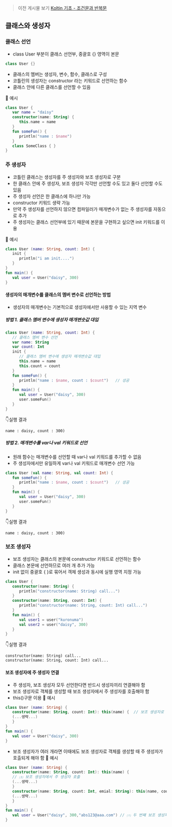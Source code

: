 > 이전 게시물 보기 
[Koltin 기초 - 조건문과 반복문](https://velog.io/@kuronuma_daisy/Kotlin-%EA%B8%B0%EC%B4%88-%EC%A1%B0%EA%B1%B4%EB%AC%B8%EA%B3%BC-%EB%B0%98%EB%B3%B5%EB%AC%B8#%EC%A1%B0%EA%B1%B4%EB%AC%B8)  

## 클래스와 생성자
### 클래스 선언
* class User 부분이 클래스 선언부, 중괄호 {} 영역이 본문
```kotlin
class User {}
```
* 클래스의 멤버는 생성자, 변수, 함수, 클래스로 구성
* 코틀린의 생성자는 constructor 라는 키워드로 선언하는 함수
* 클래스 안에 다른 클래스를 선언할 수 있음

🌼 예시
```kotlin
class User {
   var name = "daisy"
   constructor(name: String) {
      this.name = name
   }
   fun someFun() {
      println("name : $name")
   }
   class SomeClass { }
}
```
### 주 생성자
* 코틀린 클래스는 생성자를 주 생성자와 보조 생성자로 구분
* 한 클래스 안에 주 생성자, 보조 생성자 각각만 선언할 수도 있고 둘다 선언할 수도 있음
* 주 생성자 선언은 한 클래스에 하나만 가능
* constructor 키워드 생략 가능
* 만약 주 생성자를 선언하지 않으면 컴파일러가 매개변수가 없는 주 생성자를 자동으로 추가
* 주 생성자는 클래스 선언부에 있기 때문에 본문을 구현하고 싶으면 init 키워드를 이용

🌼 예시
```kotlin
class User (name: String, count: Int) {
   init {
      println("i am init....")
   }
}
fun main() {
   val user = User("daisy", 300)
}
```
#### 생성자의 매개변수를 클래스의 멤버 변수로 선언하는 방법
* 생성자의 매개변수는 기본적으로 생성자에서만 사용할 수 있는 지역 변수
##### 방법 1. 클래스 멤버 변수에 생성자 매개변숫값 대입
```kotlin
class User (name: String, count: Int) {
   // 클래스 멤버 변수 선언
   var name: String
   var count: Int
   init {
      // 클래스 멤버 변수에 생성자 매개변숫값 대입
      this.name = name
      this.count = count
   }
   fun someFun() {
      println("name : $name, count : $count")	// 성공
   }
   fun main() {
      val user = User("daisy", 300)
      user.someFun()
   }
}
```
👇실행 결과
```
name : daisy, count : 300)
```
##### 방법 2. 매개변수를 var나 val 키워드로 선언
* 원래 함수는 매개변수를 선언할 때 var나 val 키워드를 추가할 수 없음
* 주 생성자에서만 유일하게 var나 val 키워드로 매개변수 선언 가능
```kotlin
class User (val name: String, val count: Int) {
   fun someFun() {
      println("name : $name, count : $count")	// 성공
   }
   fun main() {
      val user = User("daisy", 300)
      user.someFun()
   }
}
```
👇실행 결과
```
name : daisy, count : 300)
```
### 보조 생성자 
* 보조 생성자는 클래스의 본문에 constructor 키워드로 선언하는 함수
* 클래스 본문에 선언하므로 여러 개 추가 가능
* init 없이 중괄호 { }로 묶어서 객체 생성과 동시에 실행 영역 지정 가능
```kotlin
class User {
   constructor(name: String) {
      println("constructor(name: String) call...")
   }
   constructor(name: String, count: Int) {
      println("constructor(name: String, count: Int) call...")
   }
   fun main() {
      val user1 = user("kuronuma")
      val user2 = user("daisy", 300)
   }
}
```
👇실행 결과
```
constructor(name: String) call...
constructor(name: String, count: Int) call...
```
#### 보조 생성자에 주 생성자 연결
* 주 생성자, 보조 생성자 모두 선언한다면 반드시 생성자끼리 연결해야 함
* 보조 생성자로 객체를 생성할 때 보조 생성자에서 주 생성자를 호출해야 함
* this()구문 이용
🌼 예시
```kotlin
class User (name: String) {
   constructor(name: String, count: Int): this(name) { 	// 보조 생성자로 객체 생성할 때 주 생성자도  함께 호출됨
   (...생략...)
   }
}
fun main() {
   val user = User("daisy", 300)
}
```
* 보조 생성자가 여러 개라면 이때에도 보조 생성자로 객체를 생성할 때 주 생성자가 호출되게 해야 함
🌼 예시
```kotlin
class User (name: String) {
   constructor(name: String, count: Int): this(name) { 	
   // ⑶ 보조 생성자에서 주 생성자 호출
   (...생략...)
   }
   constructor(name: String, count: Int, emial: String): this(name, count) { 	// ⑵ 보조 생성자에서 다른 보조 생성자 호출
   (...생략...)
   }
}
fun main() {
   val user = User("daisy", 300,"abs123@aaa.com") // ⑴ 두 번째 보조 생성자 호출
}
```
